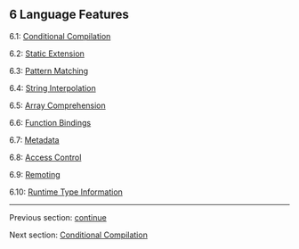 ## 6 Language Features

6.1: [Conditional Compilation](conditional_compilation.md)

6.2: [Static Extension](static_extension.md)

6.3: [Pattern Matching](pattern_matching.md)

6.4: [String Interpolation](string_interpolation.md)

6.5: [Array Comprehension](array_comprehension.md)

6.6: [Function Bindings](function_bindings.md)

6.7: [Metadata](metadata.md)

6.8: [Access Control](access_control.md)

6.9: [Remoting](remoting.md)

6.10: [Runtime Type Information](rtti.md)

---

Previous section: [continue](continue.md)

Next section: [Conditional Compilation](conditional_compilation.md)
